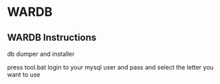 # WARDB

## WARDB Instructions
 db dumper and installer
 
press tool.bat login to your mysql user and pass and 
select the letter you want to use